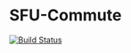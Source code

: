 # SFU-Commute
[![Build Status](https://travis-ci.org/kevinxh/SFU-Commute.svg?branch=master)](https://travis-ci.org/kevinxh/SFU-Commute)
